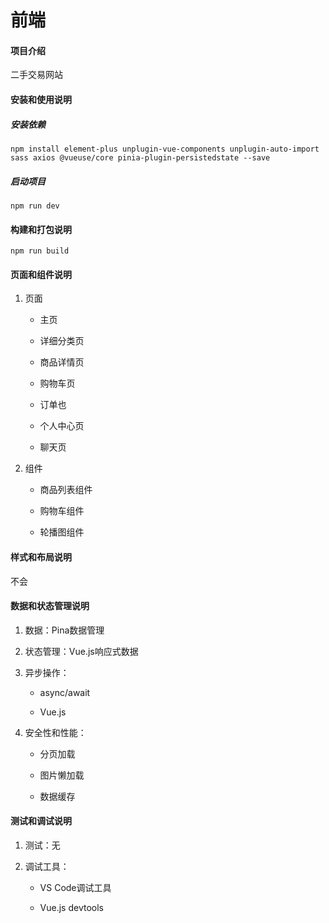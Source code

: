 # 前端

#### 项目介绍

二手交易网站

#### 安装和使用说明

##### 安装依赖

```
npm install element-plus unplugin-vue-components unplugin-auto-import sass axios @vueuse/core pinia-plugin-persistedstate --save
```

##### 启动项目

```
npm run dev
```

#### 构建和打包说明

```
npm run build
```

#### 页面和组件说明

1. 页面
   
   - 主页
   
   - 详细分类页
   
   - 商品详情页
   
   - 购物车页
   
   - 订单也
   
   - 个人中心页
   
   - 聊天页

2. 组件
   
   - 商品列表组件
   
   - 购物车组件
   
   - 轮播图组件

#### 样式和布局说明

不会

#### 数据和状态管理说明

1. 数据：Pina数据管理

2. 状态管理：Vue.js响应式数据

3. 异步操作：
   
   - async/await
   
   - Vue.js

4. 安全性和性能：
   
   - 分页加载
   
   - 图片懒加载
   
   - 数据缓存

#### 测试和调试说明

1. 测试：无

2. 调试工具：
   
   - VS Code调试工具
   
   - Vue.js devtools
